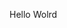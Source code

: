 Hello Wolrd













































































































































































































































































































































































































































































































































































































































































































































































